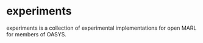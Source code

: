 # experiments

experiments is a collection of experimental implementations for open MARL for members of OASYS.

